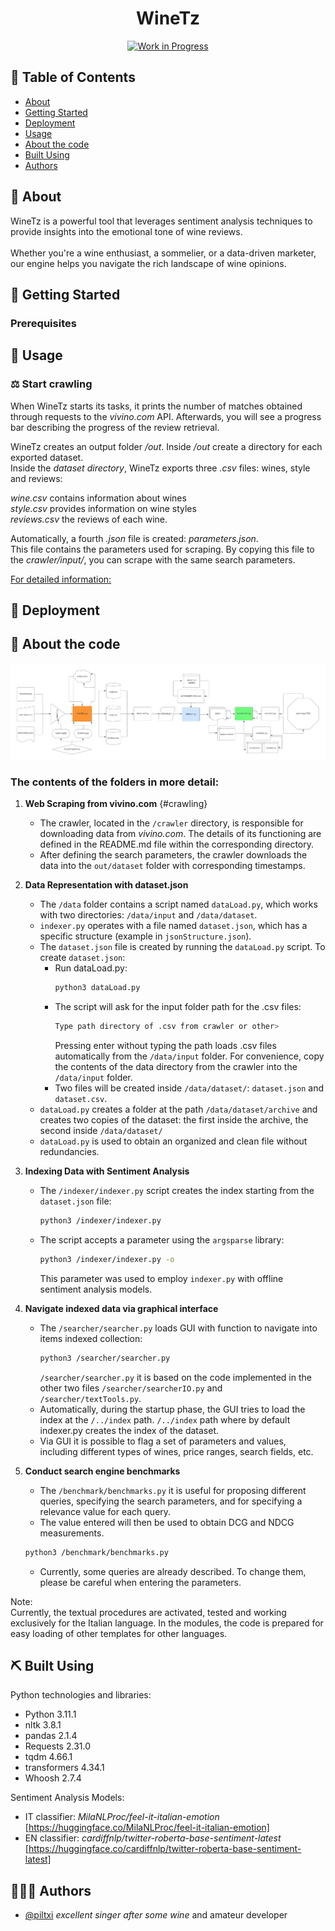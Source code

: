 <h1 align="center">WineTz</h1>

<div align="center">

[![Work in Progress](https://img.shields.io/badge/status-work_in_progress-yellow.svg)](https://shields.io/)

</div>

## 📝 Table of Contents

- [About](#about)
- [Getting Started](#getting_started)
- [Deployment](#deployment)
- [Usage](#usage)
- [About the code](#Code)
- [Built Using](#built_using)
- [Authors](#authors)

## 🍇 About <a name = "about"></a> 

WineTz is a powerful tool that leverages sentiment analysis techniques to provide insights into the emotional tone of wine reviews. 
<br><br>
Whether you're a wine enthusiast, a sommelier, or a data-driven marketer, our engine helps you navigate the rich landscape of wine opinions.

## 🏁 Getting Started <a name = "getting_started"></a>
<!-- ![Diagramma del Progetto](crop2.png) -->


### Prerequisites

## 🎈 Usage <a name="usage"></a>

### ⚖️ Start crawling
When WineTz starts its tasks, it prints the number of matches obtained through requests to the *vivino.com* API.
Afterwards, you will see a progress bar describing the progress of the review retrieval.

WineTz creates an output folder */out*. Inside */out* create a directory for each exported dataset.<br>
Inside the *dataset directory*, WineTz exports three *.csv* files: wines, style and reviews:

*wine.csv* contains information about wines <br> *style.csv* provides information on wine styles <br> *reviews.csv* the reviews of each wine.

Automatically, a fourth *.json* file is created: *parameters.json*.<br>
This file contains the parameters used for scraping. By copying this file to the *crawler/input/*, you can scrape with the same search parameters.

[For detailed information:](#crawling)

## 🚀 Deployment <a name = "deployment"></a>

## 🚀 About the code <a name = "Code"></a>

![Diagramma del Progetto](crop2.png)

### The contents of the folders in more detail:

1. **Web Scraping from vivino.com** {#crawling}
   - The crawler, located in the `/crawler` directory, is responsible for downloading data from *vivino.com*. The details of its functioning are defined in the README.md file within the corresponding directory.
   - After defining the search parameters, the crawler downloads the data into the `out/dataset` folder with corresponding timestamps.

2. **Data Representation with dataset.json**
   - The `/data` folder contains a script named `dataLoad.py`, which works with two directories: `/data/input` and `/data/dataset`.
   - `indexer.py` operates with a file named `dataset.json`, which has a specific structure (example in `jsonStructure.json`).
   - The `dataset.json` file is created by running the `dataLoad.py` script. To create `dataset.json`:
     - Run dataLoad.py:
       ```bash
       python3 dataLoad.py
       ```
     - The script will ask for the input folder path for the .csv files:
       ```bash
       Type path directory of .csv from crawler or other> 
       ```
       Pressing enter without typing the path loads .csv files automatically from the `/data/input` folder.
       For convenience, copy the contents of the data directory from the crawler into the `/data/input` folder.
     - Two files will be created inside `/data/dataset/`: `dataset.json` and `dataset.csv`.
   - `dataLoad.py` creates a folder at the path `/data/dataset/archive` and creates two copies of the dataset: the first inside the archive, the second inside `/data/dataset/`
   - `dataLoad.py` is used to obtain an organized and clean file without redundancies.

3. **Indexing Data with Sentiment Analysis**
   - The `/indexer/indexer.py` script creates the index starting from the `dataset.json` file:
     ```bash
     python3 /indexer/indexer.py
     ```
   - The script accepts a parameter using the `argsparse` library:
     ```bash
     python3 /indexer/indexer.py -o
     ```
     This parameter was used to employ `indexer.py` with offline sentiment analysis models.

4. **Navigate indexed data via graphical interface**
   - The `/searcher/searcher.py` loads GUI with function to navigate into items indexed collection:
     ```bash
     python3 /searcher/searcher.py
     ```
        `/searcher/searcher.py` it is based on the code implemented in the other two files `/searcher/searcherIO.py` and `/searcher/textTools.py`. <br>
    - Automatically, during the startup phase, the GUI tries to load the index at the `/../index` path.
         `/../index` path where by default indexer.py creates the index of the dataset.<br>
    - Via GUI it is possible to flag a set of parameters and values, including different types of wines, price ranges, search fields, etc.

5. **Conduct search engine benchmarks**
    - The `/benchmark/benchmarks.py` it is useful for proposing different queries, specifying the search parameters, and for specifying a relevance value for each query.
    - The value entered will then be used to obtain DCG and NDCG measurements.
     ```bash
     python3 /benchmark/benchmarks.py
     ```
    - Currently, some queries are already described. To change them, please be careful when entering the parameters.


Note: <br>
Currently, the textual procedures are activated, tested and working exclusively for the Italian language.
In the modules, the code is prepared for easy loading of other templates for other languages.

## ⛏️ Built Using <a name = "built_using"></a>
Python technologies and libraries:
- Python 3.11.1 
- nltk 3.8.1
- pandas 2.1.4
- Requests 2.31.0
- tqdm 4.66.1
- transformers 4.34.1
- Whoosh 2.7.4

Sentiment Analysis Models:
    
- IT classifier: *MilaNLProc/feel-it-italian-emotion* [https://huggingface.co/MilaNLProc/feel-it-italian-emotion]
- EN classifier: *cardiffnlp/twitter-roberta-base-sentiment-latest* [https://huggingface.co/cardiffnlp/twitter-roberta-base-sentiment-latest]

## 👨🏻‍🔬 Authors <a name = "authors"></a>

- [@piltxi](https://github.com/Piltxi/) *excellent singer after some wine* and amateur developer